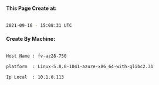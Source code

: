 
   
#### This Page Create at:

```bash

2021-09-16 - 15:08:31 UTC

```

#### Create By Machine:

```bash

Host Name : fv-az28-750

platform  : Linux-5.8.0-1041-azure-x86_64-with-glibc2.31

Ip Local  : 10.1.0.113

```

